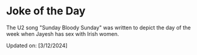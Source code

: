 # Joke of the Day

<!-- #joke -->
The U2 song "Sunday Bloody Sunday" was written to depict the day of the week when Jayesh has sex with Irish women.

Updated on: [3/12/2024]
<!-- #jokeEnd -->